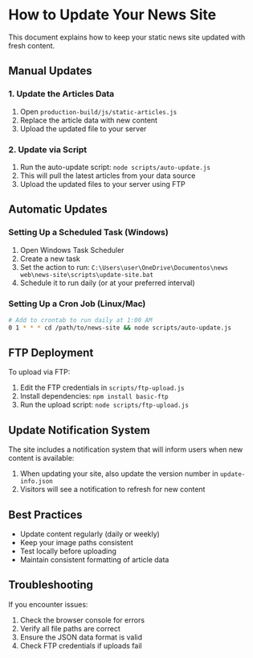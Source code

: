 # How to Update Your News Site

This document explains how to keep your static news site updated with fresh content.

## Manual Updates

### 1. Update the Articles Data
1. Open `production-build/js/static-articles.js`
2. Replace the article data with new content
3. Upload the updated file to your server

### 2. Update via Script
1. Run the auto-update script: `node scripts/auto-update.js`
2. This will pull the latest articles from your data source
3. Upload the updated files to your server using FTP

## Automatic Updates

### Setting Up a Scheduled Task (Windows)

1. Open Windows Task Scheduler
2. Create a new task
3. Set the action to run: `C:\Users\user\OneDrive\Documentos\news web\news-site\scripts\update-site.bat`
4. Schedule it to run daily (or at your preferred interval)

### Setting Up a Cron Job (Linux/Mac)

```bash
# Add to crontab to run daily at 1:00 AM
0 1 * * * cd /path/to/news-site && node scripts/auto-update.js
```

## FTP Deployment

To upload via FTP:

1. Edit the FTP credentials in `scripts/ftp-upload.js`
2. Install dependencies: `npm install basic-ftp`
3. Run the upload script: `node scripts/ftp-upload.js`

## Update Notification System

The site includes a notification system that will inform users when new content is available:

1. When updating your site, also update the version number in `update-info.json`
2. Visitors will see a notification to refresh for new content

## Best Practices

- Update content regularly (daily or weekly)
- Keep your image paths consistent
- Test locally before uploading
- Maintain consistent formatting of article data

## Troubleshooting

If you encounter issues:

1. Check the browser console for errors
2. Verify all file paths are correct
3. Ensure the JSON data format is valid
4. Check FTP credentials if uploads fail